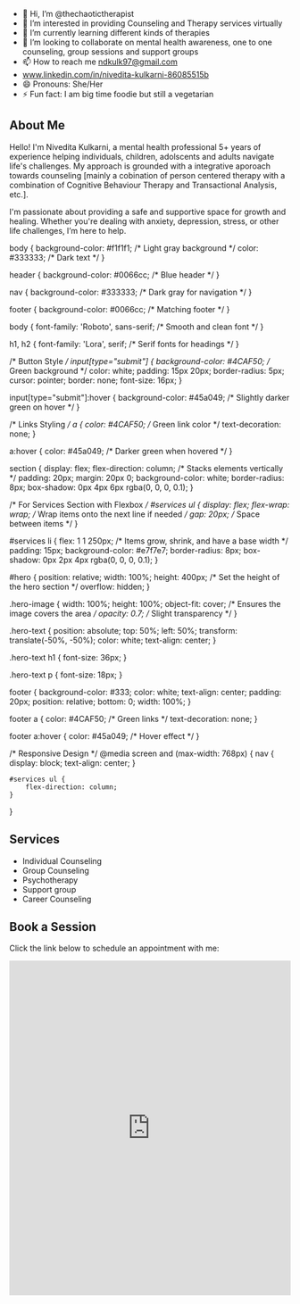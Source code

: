- 👋 Hi, I’m @thechaotictherapist
- 👀 I’m interested in providing Counseling and Therapy services virtually
- 🌱 I’m currently learning different kinds of therapies
- 💞️ I’m looking to collaborate on mental health awareness, one to one counseling, group sessions and support groups
- 📫 How to reach me ndkulk97@gmail.com
- www.linkedin.com/in/nivedita-kulkarni-86085515b
- 😄 Pronouns: She/Her
- ⚡ Fun fact: I am big time foodie but still a vegetarian

<!---
niveditathetherapist/niveditathetherapist is a ✨ special ✨ repository because its `README.md` (this file) appears on your GitHub profile.
You can click the Preview link to take a look at your changes.
--->
<section id="about">
    <h2>About Me</h2>
    <p>Hello! I'm Nivedita Kulkarni, a mental health professional 5+ years of experience helping individuals, children, adolscents and adults navigate life's challenges. My approach is grounded with a integrative aporoach towards counseling [mainly a cobination of person centered therapy with a combination of Cognitive Behaviour Therapy and Transactional Analysis, etc.].</p>
    <p>I'm passionate about providing a safe and supportive space for growth and healing. Whether you're dealing with anxiety, depression, stress, or other life challenges, I’m here to help.</p>
</section>
body {
    background-color: #f1f1f1; /* Light gray background */
    color: #333333; /* Dark text */
}

header {
    background-color: #0066cc; /* Blue header */
}

nav {
    background-color: #333333; /* Dark gray for navigation */
}

footer {
    background-color: #0066cc; /* Matching footer */
}

body {
    font-family: 'Roboto', sans-serif; /* Smooth and clean font */
}

h1, h2 {
    font-family: 'Lora', serif; /* Serif fonts for headings */
}

/* Button Style */
input[type="submit"] {
    background-color: #4CAF50; /* Green background */
    color: white;
    padding: 15px 20px;
    border-radius: 5px;
    cursor: pointer;
    border: none;
    font-size: 16px;
}

input[type="submit"]:hover {
    background-color: #45a049; /* Slightly darker green on hover */
}

/* Links Styling */
a {
    color: #4CAF50; /* Green link color */
    text-decoration: none;
}

a:hover {
    color: #45a049; /* Darker green when hovered */
}

section {
    display: flex;
    flex-direction: column; /* Stacks elements vertically */
    padding: 20px;
    margin: 20px 0;
    background-color: white;
    border-radius: 8px;
    box-shadow: 0px 4px 6px rgba(0, 0, 0, 0.1);
}

/* For Services Section with Flexbox */
#services ul {
    display: flex;
    flex-wrap: wrap; /* Wrap items onto the next line if needed */
    gap: 20px; /* Space between items */
}

#services li {
    flex: 1 1 250px; /* Items grow, shrink, and have a base width */
    padding: 15px;
    background-color: #e7f7e7;
    border-radius: 8px;
    box-shadow: 0px 2px 4px rgba(0, 0, 0, 0.1);
}

#hero {
    position: relative;
    width: 100%;
    height: 400px; /* Set the height of the hero section */
    overflow: hidden;
}

.hero-image {
    width: 100%;
    height: 100%;
    object-fit: cover; /* Ensures the image covers the area */
    opacity: 0.7; /* Slight transparency */
}

.hero-text {
    position: absolute;
    top: 50%;
    left: 50%;
    transform: translate(-50%, -50%);
    color: white;
    text-align: center;
}

.hero-text h1 {
    font-size: 36px;
}

.hero-text p {
    font-size: 18px;
}

footer {
    background-color: #333;
    color: white;
    text-align: center;
    padding: 20px;
    position: relative;
    bottom: 0;
    width: 100%;
}

footer a {
    color: #4CAF50; /* Green links */
    text-decoration: none;
}

footer a:hover {
    color: #45a049; /* Hover effect */
}

/* Responsive Design */
@media screen and (max-width: 768px) {
    nav {
        display: block;
        text-align: center;
    }

    #services ul {
        flex-direction: column;
    }
}

<section id="services">
    <h2>Services</h2>
    <ul>
        <li>Individual Counseling</li>
        <li>Group Counseling</li>
        <li>Psychotherapy</li>
      <li>Support group</li>
      <li>Career Counseling</li>
    </ul>
</section>
<section id="book">
    <h2>Book a Session</h2>
    <p>Click the link below to schedule an appointment with me:</p>
    <iframe src="https://calendly.com/yourusername" width="100%" height="600" frameborder="0"></iframe>
</section>
